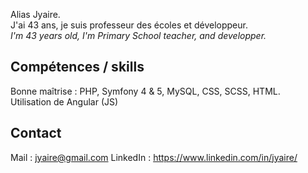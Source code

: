 Alias Jyaire.  
J'ai 43 ans, je suis professeur des écoles et développeur.  
_I'm 43 years old, I'm Primary School teacher, and developper._ 

## Compétences / skills

Bonne maîtrise : PHP, Symfony 4 & 5, MySQL, CSS, SCSS, HTML.  
Utilisation de Angular (JS)

## Contact

Mail : jyaire@gmail.com 
LinkedIn : https://www.linkedin.com/in/jyaire/ 
